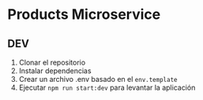 # Products Microservice

## DEV

1. Clonar el repositorio
2. Instalar dependencias
3. Crear un archivo .env basado en el `env.template`
4. Ejecutar `npm run start:dev` para levantar la aplicación
